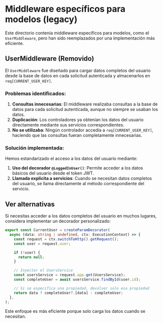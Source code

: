 # Middleware específicos para modelos (legacy)

Este directorio contenía middleware específicos para modelos, como el `UserMiddleware`, pero han sido reemplazados por una implementación más eficiente.

## UserMiddleware (Removido)

El `UserMiddleware` fue diseñado para cargar datos completos del usuario desde la base de datos en cada solicitud autenticada y almacenarlos en `req[CURRENT_USER_KEY]`.

### Problemas identificados:

1. **Consultas innecesarias**: El middleware realizaba consultas a la base de datos para cada solicitud autenticada, aunque no siempre se usaban los datos.
2. **Duplicación**: Los controladores ya obtenían los datos del usuario directamente mediante sus servicios correspondientes.
3. **No se utilizaba**: Ningún controlador accedía a `req[CURRENT_USER_KEY]`, haciendo que las consultas fueran completamente innecesarias.

### Solución implementada:

Hemos estandarizado el acceso a los datos del usuario mediante:

1. **Uso del decorador `@LoggedInUser()`**: Permite acceder a los datos básicos del usuario desde el token JWT.
2. **Llamada explícita a servicios**: Cuando se necesitan datos completos del usuario, se llama directamente al método correspondiente del servicio.

## Ver alternativas

Si necesitas acceder a los datos completos del usuario en muchos lugares, considera implementar un decorador personalizado:

```typescript
export const CurrentUser = createParamDecorator(
  async (data: string | undefined, ctx: ExecutionContext) => {
    const request = ctx.switchToHttp().getRequest();
    const user = request.user;

    if (!user) {
      return null;
    }

    // Inyectar el UsersService
    const usersService = request.app.get(UsersService);
    const completeUser = await usersService.findById(user.id);

    // Si se especifica una propiedad, devolver solo esa propiedad
    return data ? completeUser?.[data] : completeUser;
  },
);
```

Este enfoque es más eficiente porque solo carga los datos cuando se necesitan. 